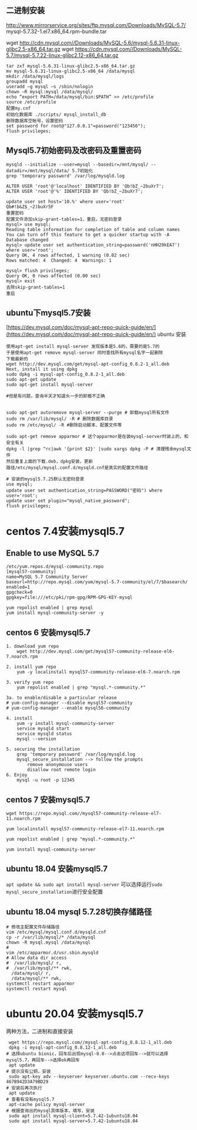 ## 二进制安装
http://www.mirrorservice.org/sites/ftp.mysql.com/Downloads/MySQL-5.7/
mysql-5.7.32-1.el7.x86_64.rpm-bundle.tar

wget http://cdn.mysql.com//Downloads/MySQL-5.6/mysql-5.6.31-linux-glibc2.5-x86_64.tar.gz
wget https://cdn.mysql.com//Downloads/MySQL-5.7/mysql-5.7.22-linux-glibc2.12-x86_64.tar.gz
```
tar zxf mysql-5.6.31-linux-glibc2.5-x86_64.tar.gz
mv mysql-5.6.31-linux-glibc2.5-x86_64 /data/mysql
mkdir /data/mysql/logs
groupadd mysql
useradd –g mysql –s /sbin/nologin
chown –R mysql:mysql /data/mysql/
echo “export PATH=/data/mysql/bin:$PATH” >> /etc/profile
source /etc/profile
配置my.cnf
初始化数据库 ./scripts/ mysql_install_db
删除数据库空帐号，设置密码
set password for root@"127.0.0.1"=password("123456");
flush privileges;
```
## Mysql5.7初始密码及改密码及重置密码
```
mysqld --initialize --user=mysql --basedir=/mnt/mysql/ --datadir=/mnt/mysql/data/ 5.7初始化
grep 'temporary password' /var/log/mysqld.log

ALTER USER 'root'@'localhost' IDENTIFIED BY 'Qb!bZ_~2buXr7';
ALTER USER 'root'@'%' IDENTIFIED BY 'Qb!bZ_~2buXr7';

update user set host='10.%' where user='root'
Qb#!b&Z$_~2)buXr5F
重置密码
配置文件添加skip-grant-tables=1，重启，无密码登录
mysql> use mysql;
Reading table information for completion of table and column names
You can turn off this feature to get a quicker startup with -A
Database changed
mysql> update user set authentication_string=password('nHH29kEA7') where user='root';
Query OK, 4 rows affected, 1 warning (0.02 sec)
Rows matched: 4  Changed: 4  Warnings: 1

mysql> flush privileges;
Query OK, 0 rows affected (0.00 sec)
mysql> exit
去除skip-grant-tables=1
重启
```
## ubuntu下mysql5.7安装
[https://dev.mysql.com/doc/mysql-apt-repo-quick-guide/en/](https://dev.mysql.com/doc/mysql-apt-repo-quick-guide/en/) ubuntu 安装
```
使用apt-get install mysql-server 发现版本是5.6的，需要的是5.7的
于是使用apt-get remove mysql-server 同时查找所有mysql名字一起删除
下载最新的
wget http://dev.mysql.com/get/mysql-apt-config_0.8.2-1_all.deb
Next, install it using dpkg
sudo dpkg -i mysql-apt-config_0.8.2-1_all.deb
sudo apt-get update
sudo apt-get install mysql-server

#但是有问题，查询半天才知道头一步的卸载不正确


sudo apt-get autoremove mysql-server --purge # 卸载mysql所有文件
sudo rm /var/lib/mysql/ -R # 删除数据库目录
sudo rm /etc/mysql/ -R #删除启动脚本、配置文件等

sudo apt-get remove apparmor # 这个apparmor是在装mysql-server时装上的，和安全有关
dpkg -l |grep ^rc|awk '{print $2}' |sudo xargs dpkg -P # 清理残余mysql文件
然后重复上面的下载.deb，dpkg安装，更新
路径/etc/mysql/mysql.conf.d/mysqld.cnf是真实的配置文件路径

# 安装的mysql5.7.25默认无密码登录
use mysql;
update user set authentication_string=PASSWORD("密码") where user='root';
update user set plugin="mysql_native_password";
flush privileges;
```

# centos 7.4安装mysql5.7

## Enable to use MySQL 5.7
```
/etc/yum.repos.d/mysql-community.repo
[mysql57-community]
name=MySQL 5.7 Community Server
baseurl=http://repo.mysql.com/yum/mysql-5.7-community/el/7/$basearch/
enabled=1
gpgcheck=0
gpgkey=file:///etc/pki/rpm-gpg/RPM-GPG-KEY-mysql

yum repolist enabled | grep mysql
yum install mysql-community-server -y
```
## centos 6 安装mysql5.7
```
1. download yum repo
	wget http://dev.mysql.com/get/mysql57-community-release-el6-7.noarch.rpm

2. install yum repo
	yum -y localinstall mysql57-community-release-el6-7.noarch.rpm

3. verify yum repo
	yum repolist enabled | grep "mysql.*-community.*"

3a. to enable/disable a particular release
# yum-config-manager --disable mysql57-community
# yum-config-manager --enable mysql56-community

4. install 
	yum -y install mysql-community-server
	service mysqld start
	service mysqld status
	mysql --version

5. securing the installation
	grep 'temporary password' /var/log/mysqld.log
	mysql_secure_installation --> follow the prompts
		remove anonymouse users
		disallow root remote login
6. Enjoy
	mysql -u root -p 12345
```
## centos 7 安装mysql5.7
```
wget https://repo.mysql.com//mysql57-community-release-el7-11.noarch.rpm

yum localinstall mysql57-community-release-el7-11.noarch.rpm

yum repolist enabled | grep "mysql.*-community.*"

yum install mysql-community-server
```
## ubuntu 18.04 安装mysql5.7
`apt update && sudo apt install mysql-server`
可以选择运行`sudo mysql_secure_installation`进行安全配置
## ubuntu 18.04 mysql 5.7.28切换存储路径
```
# 修改主配置文件存储路径
vim /etc/mysql/mysql.conf.d/mysqld.cnf
cp -r /var/lib/mysql/* /data/mysql
chown -R mysql.mysql /data/mysql
#
vim /etc/apparmor.d/usr.sbin.mysqld
# Allow data dir access
#  /var/lib/mysql/ r,
#  /var/lib/mysql/** rwk,
  /data/mysql/ r,
  /data/mysql/** rwk,
systemctl restart apparmor
systemctl restart mysql
```
# ubuntu 20.04 安装mysql5.7
两种方法，二进制和直接安装
```
 wget https://repo.mysql.com//mysql-apt-config_0.8.12-1_all.deb
 dpkg -i mysql-apt-config_0.8.12-1_all.deb 
# 选择ubuntu bionic，回车后出现mysql-8.0-->点击这项回车-->就可以选择mysql5.7，再回车-->选择ok再回车
 apt update
# 提示没有公钥，安装
 sudo apt-key adv --keyserver keyserver.ubuntu.com --recv-keys 467B942D3A79BD29
# 安装后再次执行
 apt update
# 查看有没有mysql5.7
 apt-cache policy mysql-server
# 根据查询出的mysql具体版本，填写，安装
 sudo apt install mysql-client=5.7.42-1ubuntu18.04
 sudo apt install mysql-server=5.7.42-1ubuntu18.04
```
